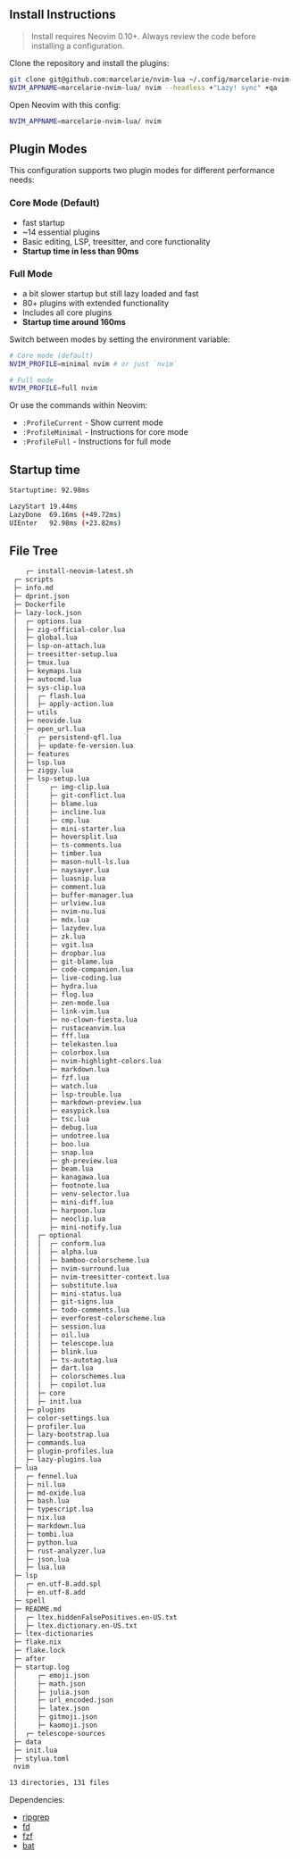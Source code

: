 ## Install Instructions

> Install requires Neovim 0.10+. Always review the code before installing a configuration.

Clone the repository and install the plugins:

```bash
git clone git@github.com:marcelarie/nvim-lua ~/.config/marcelarie-nvim-lua
NVIM_APPNAME=marcelarie-nvim-lua/ nvim --headless +"Lazy! sync" +qa
```

Open Neovim with this config:

```bash
NVIM_APPNAME=marcelarie-nvim-lua/ nvim
```

## Plugin Modes

This configuration supports two plugin modes for different performance needs:

### Core Mode (Default)
- fast startup
- ~14 essential plugins 
- Basic editing, LSP, treesitter, and core functionality
- **Startup time in less than 90ms**

### Full Mode
- a bit slower startup but still lazy loaded and fast
- 80+ plugins with extended functionality  
- Includes all core plugins 
- **Startup time around 160ms**

Switch between modes by setting the environment variable:

```bash
# Core mode (default)
NVIM_PROFILE=minimal nvim # or just `nvim`

# Full mode  
NVIM_PROFILE=full nvim
```

Or use the commands within Neovim:
- `:ProfileCurrent` - Show current mode
- `:ProfileMinimal` - Instructions for core mode
- `:ProfileFull` - Instructions for full mode

## Startup time

```bash
Startuptime: 92.98ms

LazyStart 19.44ms
LazyDone  69.16ms (+49.72ms)
UIEnter   92.98ms (+23.82ms)
```

## File Tree

```bash
    ┌─ install-neovim-latest.sh
 ┌─ scripts
 ├─ info.md
 ├─ dprint.json
 ├─ Dockerfile
 ├─ lazy-lock.json
 │  ┌─ options.lua
 │  ├─ zig-official-color.lua
 │  ├─ global.lua
 │  ├─ lsp-on-attach.lua
 │  ├─ treesitter-setup.lua
 │  ├─ tmux.lua
 │  ├─ keymaps.lua
 │  ├─ autocmd.lua
 │  ├─ sys-clip.lua
 │  │  ┌─ flash.lua
 │  │  ├─ apply-action.lua
 │  ├─ utils
 │  ├─ neovide.lua
 │  ├─ open_url.lua
 │  │  ┌─ persistend-qfl.lua
 │  │  ├─ update-fe-version.lua
 │  ├─ features
 │  ├─ lsp.lua
 │  ├─ ziggy.lua
 │  ├─ lsp-setup.lua
 │  │     ┌─ img-clip.lua
 │  │     ├─ git-conflict.lua
 │  │     ├─ blame.lua
 │  │     ├─ incline.lua
 │  │     ├─ cmp.lua
 │  │     ├─ mini-starter.lua
 │  │     ├─ hoversplit.lua
 │  │     ├─ ts-comments.lua
 │  │     ├─ timber.lua
 │  │     ├─ mason-null-ls.lua
 │  │     ├─ naysayer.lua
 │  │     ├─ luasnip.lua
 │  │     ├─ comment.lua
 │  │     ├─ buffer-manager.lua
 │  │     ├─ urlview.lua
 │  │     ├─ nvim-nu.lua
 │  │     ├─ mdx.lua
 │  │     ├─ lazydev.lua
 │  │     ├─ zk.lua
 │  │     ├─ vgit.lua
 │  │     ├─ dropbar.lua
 │  │     ├─ git-blame.lua
 │  │     ├─ code-companion.lua
 │  │     ├─ live-coding.lua
 │  │     ├─ hydra.lua
 │  │     ├─ flog.lua
 │  │     ├─ zen-mode.lua
 │  │     ├─ link-vim.lua
 │  │     ├─ no-clown-fiesta.lua
 │  │     ├─ rustaceanvim.lua
 │  │     ├─ fff.lua
 │  │     ├─ telekasten.lua
 │  │     ├─ colorbox.lua
 │  │     ├─ nvim-highlight-colors.lua
 │  │     ├─ markdown.lua
 │  │     ├─ fzf.lua
 │  │     ├─ watch.lua
 │  │     ├─ lsp-trouble.lua
 │  │     ├─ markdown-preview.lua
 │  │     ├─ easypick.lua
 │  │     ├─ tsc.lua
 │  │     ├─ debug.lua
 │  │     ├─ undotree.lua
 │  │     ├─ boo.lua
 │  │     ├─ snap.lua
 │  │     ├─ gh-preview.lua
 │  │     ├─ beam.lua
 │  │     ├─ kanagawa.lua
 │  │     ├─ footnote.lua
 │  │     ├─ venv-selector.lua
 │  │     ├─ mini-diff.lua
 │  │     ├─ harpoon.lua
 │  │     ├─ neoclip.lua
 │  │     ├─ mini-notify.lua
 │  │  ┌─ optional
 │  │  │  ┌─ conform.lua
 │  │  │  ├─ alpha.lua
 │  │  │  ├─ bamboo-colorscheme.lua
 │  │  │  ├─ nvim-surround.lua
 │  │  │  ├─ nvim-treesitter-context.lua
 │  │  │  ├─ substitute.lua
 │  │  │  ├─ mini-status.lua
 │  │  │  ├─ git-signs.lua
 │  │  │  ├─ todo-comments.lua
 │  │  │  ├─ everforest-colorscheme.lua
 │  │  │  ├─ session.lua
 │  │  │  ├─ oil.lua
 │  │  │  ├─ telescope.lua
 │  │  │  ├─ blink.lua
 │  │  │  ├─ ts-autotag.lua
 │  │  │  ├─ dart.lua
 │  │  │  ├─ colorschemes.lua
 │  │  │  ├─ copilot.lua
 │  │  ├─ core
 │  │  ├─ init.lua
 │  ├─ plugins
 │  ├─ color-settings.lua
 │  ├─ profiler.lua
 │  ├─ lazy-bootstrap.lua
 │  ├─ commands.lua
 │  ├─ plugin-profiles.lua
 │  ├─ lazy-plugins.lua
 ├─ lua
 │  ┌─ fennel.lua
 │  ├─ nil.lua
 │  ├─ md-oxide.lua
 │  ├─ bash.lua
 │  ├─ typescript.lua
 │  ├─ nix.lua
 │  ├─ markdown.lua
 │  ├─ tombi.lua
 │  ├─ python.lua
 │  ├─ rust-analyzer.lua
 │  ├─ json.lua
 │  ├─ lua.lua
 ├─ lsp
 │  ┌─ en.utf-8.add.spl
 │  ├─ en.utf-8.add
 ├─ spell
 ├─ README.md
 │  ┌─ ltex.hiddenFalsePositives.en-US.txt
 │  ├─ ltex.dictionary.en-US.txt
 ├─ ltex-dictionaries
 ├─ flake.nix
 ├─ flake.lock
 ├─ after
 ├─ startup.log
 │     ┌─ emoji.json
 │     ├─ math.json
 │     ├─ julia.json
 │     ├─ url_encoded.json
 │     ├─ latex.json
 │     ├─ gitmoji.json
 │     ├─ kaomoji.json
 │  ┌─ telescope-sources
 ├─ data
 ├─ init.lua
 ├─ stylua.toml
 nvim

13 directories, 131 files
```

Dependencies:

- [ripgrep](https://github.com/BurntSushi/ripgrep)
- [fd](https://github.com/sharkdp/fd)
- [fzf](https://github.com/junegunn/fzf)
- [bat](https://githubn.com/sharkdp/bat)
